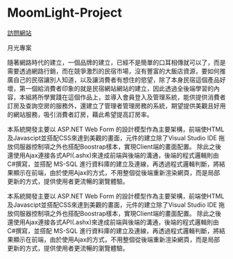 
# MoomLight-Project

[訪問網站](https://moomlight.azurewebsites.net/homepage)

月光專案

隨著網路時代的建立，一個品牌的建立，已經不是簡單的口耳相傳就可以了，而是需要透過網路行銷，而在競爭激烈的民宿市場，沒有豐富的大飯店資源，要如何推廣自己的民宿讓別人知道，以及讓消費者有想住的慾望，除了本身民宿這個產品好壞，第一個給消費者印象的就是民宿網站網站的建立，因此透過全後端學習的內容，本組將所學實踐在這個作品上，並導入會員登入及管理系統，能供提供消費者訂房及查詢空房的服務外，還建立了管理者管理房務的系統，期望提供美觀且好用的網站服務，吸引消費者訂房，藉此希望提高訂房率。


本系統開發主要以 ASP.NET Web Form 的設計模型作為主要架構，前端使HTML及Javascipt並搭配CSS來達到美觀的畫面，元件的建立除了Visual Studio IDE 拖放伺服器控制項之外也搭配Boostrap樣本，實現Client端的畫面配置。
除此之後還使用Ajax連接各式API(.ashx)來達成前端與後端的溝通，後端的程式邏輯則由C#撰寫，並搭配 MS-SQL 進行資料庫的建立及連線，再透過程式邏輯判斷，將結果顯示在前端，由於使用Ajax的方式，不用整個從後端重新渲染網頁，而是局部更新的方式，提供使用者更流暢的瀏覽體驗。

本系統開發主要以 ASP.NET Web Form 的設計模型作為主要架構，前端使HTML及Javascipt並搭配CSS來達到美觀的畫面，元件的建立除了Visual Studio IDE 拖放伺服器控制項之外也搭配Boostrap樣本，實現Client端的畫面配置。 除此之後還使用Ajax連接各式API(.ashx)來達成前端與後端的溝通，後端的程式邏輯則由C#撰寫，並搭配 MS-SQL 進行資料庫的建立及連線，再透過程式邏輯判斷，將結果顯示在前端，由於使用Ajax的方式，不用整個從後端重新渲染網頁，而是局部更新的方式，提供使用者更流暢的瀏覽體驗。

